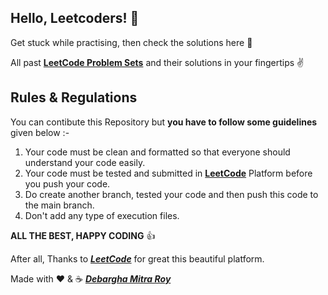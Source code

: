 ## Hello, Leetcoders! 👋

Get stuck while practising, then check the solutions here 🙂

All past <a href = "https://leetcode.com/problemset/all/">**LeetCode Problem Sets**</a> and their solutions in your fingertips ✌

<!-- *** -->

## Rules & Regulations

You can contibute this Repository but **you have to follow some guidelines** given below :-

1. Your code must be clean and formatted so that everyone should understand your code easily.
2. Your code must be tested and submitted in <a href = "https://leetcode.com/">**LeetCode**</a> Platform before you push your code.
3. Do create another branch, tested your code and then push this code to the main branch.
4. Don't add any type of execution files.

<!-- *** -->

**ALL THE BEST, HAPPY CODING** 👍

After all, Thanks to <a href = "https://leetcode.com/">***LeetCode***</a> for great this beautiful platform.

Made with ❤️ & ☕ <a href = "https://leetcode.com/debarghamitraroy/">***Debargha Mitra Roy***</a>